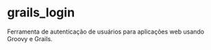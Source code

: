 grails_login
============

Ferramenta de autenticação de usuários para aplicações web usando Groovy e Grails. 
